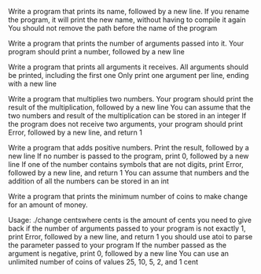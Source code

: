 Write a program that prints its name, followed by a new line.
If you rename the program, it will print the new name, without having to compile it again
You should not remove the path before the name of the program

Write a program that prints the number of arguments passed into it.
Your program should print a number, followed by a new line

Write a program that prints all arguments it receives.
All arguments should be printed, including the first one
Only print one argument per line, ending with a new line

Write a program that multiplies two numbers.
Your program should print the result of the multiplication, followed by a new line
You can assume that the two numbers and result of the multiplication can be stored in an integer
If the program does not receive two arguments, your program should print Error, followed by a new line, and return 1

Write a program that adds positive numbers.
Print the result, followed by a new line
If no number is passed to the program, print 0, followed by a new line
If one of the number contains symbols that are not digits, print Error, followed by a new line, and return 1
You can assume that numbers and the addition of all the numbers can be stored in an int

Write a program that prints the minimum number of coins to make change for an amount of money.

Usage: ./change centswhere cents is the amount of cents you need to give back
if the number of arguments passed to your program is not exactly 1, print Error, followed by a new line, and return 1
you should use atoi to parse the parameter passed to your program
If the number passed as the argument is negative, print 0, followed by a new line
You can use an unlimited number of coins of values 25, 10, 5, 2, and 1 cent
